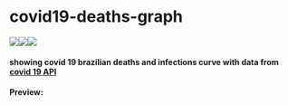 # covid19-deaths-graph

<img src = "https://img.shields.io/badge/JavaScript-323330?style=for-the-badge&logo=javascript&logoColor=F7DF1E"><img src = "https://img.shields.io/badge/HTML5-E34F26?style=for-the-badge&logo=html5&logoColor=white"><img src = "https://img.shields.io/badge/CSS3-1572B6?style=for-the-badge&logo=css3&logoColor=white">

#### showing covid 19 brazilian deaths and infections curve with data from <a href = "https://documenter.getpostman.com/view/10808728/SzS8rjbc">covid 19 API</a>

#### Preview:

<a href = ""><img src = ""></a>
